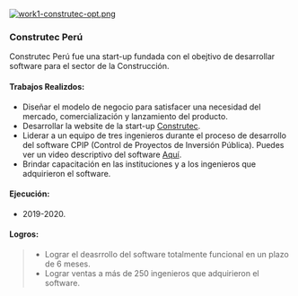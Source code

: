
[![work1-construtec-opt.png](https://i.postimg.cc/h4NjnCvh/work1-construtec-opt.png)](https://postimg.cc/grqdqHvP)
### Construtec Perú

Construtec Perú fue una start-up fundada con el obejtivo de desarrollar software para el sector de la Construcción. 

#### Trabajos Realizdos:
  -  Diseñar el modelo de negocio para satisfacer una necesidad del mercado, comercialización y lanzamiento del producto.
  -  Desarrollar la website de la start-up <a href="https://construtecperu.com/" target="_blank"> Construtec</a>.
  -  Liderar a un equipo de tres ingenieros durante el proceso de desarrollo del software CPIP (Control de Proyectos de Inversión Pública). Puedes ver un video descriptivo del software <a href="https://www.youtube.com/watch?v=OvZoTdejOWk" target="_blank"> Aquí</a>.
  -  Brindar capacitación en las instituciones y a los ingenieros que adquirieron el software.

#### Ejecución:
-  2019-2020.

#### Logros:

> -  Lograr el deasrrollo del software totalmente funcional en un plazo de 6 meses. 
> -  Lograr ventas a más de 250 ingenieros que adquirieron el software.

